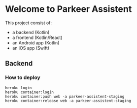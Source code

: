 # Welcome to Parkeer Assistent

This project consist of:
- a backend (Kotlin)
- a frontend (Kotlin/React)
- an Android app (Kotlin)
- an iOS app (Swift)

## Backend

### How to deploy

```
heroku login
heroku container:login
heroku container:push web -a parkeer-assistent-staging
heroku container:release web -a parkeer-assistent-staging
```
